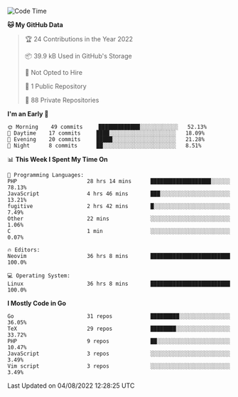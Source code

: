 
<!--START_SECTION:waka-->
![Code Time](http://img.shields.io/badge/Code%20Time-2%2C360%20hrs%2035%20mins-blue)

**🐱 My GitHub Data** 

> 🏆 24 Contributions in the Year 2022
 > 
> 📦 39.9 kB Used in GitHub's Storage 
 > 
> 🚫 Not Opted to Hire
 > 
> 📜 1 Public Repository 
 > 
> 🔑 88 Private Repositories  
 > 
**I'm an Early 🐤** 

```text
🌞 Morning    49 commits     █████████████░░░░░░░░░░░░   52.13% 
🌆 Daytime    17 commits     ████░░░░░░░░░░░░░░░░░░░░░   18.09% 
🌃 Evening    20 commits     █████░░░░░░░░░░░░░░░░░░░░   21.28% 
🌙 Night      8 commits      ██░░░░░░░░░░░░░░░░░░░░░░░   8.51%

```


📊 **This Week I Spent My Time On** 

```text
💬 Programming Languages: 
PHP                      28 hrs 14 mins      ███████████████████░░░░░░   78.13% 
JavaScript               4 hrs 46 mins       ███░░░░░░░░░░░░░░░░░░░░░░   13.21% 
fugitive                 2 hrs 42 mins       █░░░░░░░░░░░░░░░░░░░░░░░░   7.49% 
Other                    22 mins             ░░░░░░░░░░░░░░░░░░░░░░░░░   1.06% 
C                        1 min               ░░░░░░░░░░░░░░░░░░░░░░░░░   0.07%

🔥 Editors: 
Neovim                   36 hrs 8 mins       █████████████████████████   100.0%

💻 Operating System: 
Linux                    36 hrs 8 mins       █████████████████████████   100.0%

```

**I Mostly Code in Go** 

```text
Go                       31 repos            █████████░░░░░░░░░░░░░░░░   36.05% 
TeX                      29 repos            ████████░░░░░░░░░░░░░░░░░   33.72% 
PHP                      9 repos             ██░░░░░░░░░░░░░░░░░░░░░░░   10.47% 
JavaScript               3 repos             ░░░░░░░░░░░░░░░░░░░░░░░░░   3.49% 
Vim script               3 repos             ░░░░░░░░░░░░░░░░░░░░░░░░░   3.49%

```



 Last Updated on 04/08/2022 12:28:25 UTC
<!--END_SECTION:waka-->

